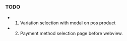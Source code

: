 ### TODO

- 1. Variation selection with modal on pos product
- 2. Payment method selection page before webview.
